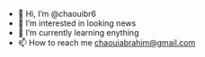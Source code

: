 - 👋 Hi, I’m @chaouibr6
- 👀 I’m interested in looking news 
- 🌱 I’m currently learning enything
- 📫 How to reach me chaouiabrahim@gmail.com

<!---
chaouibr6/chaouibr6 is a ✨ special ✨ repository because its `README.md` (this file) appears on your GitHub profile.
You can click the Preview link to take a look at your changes.
--->
